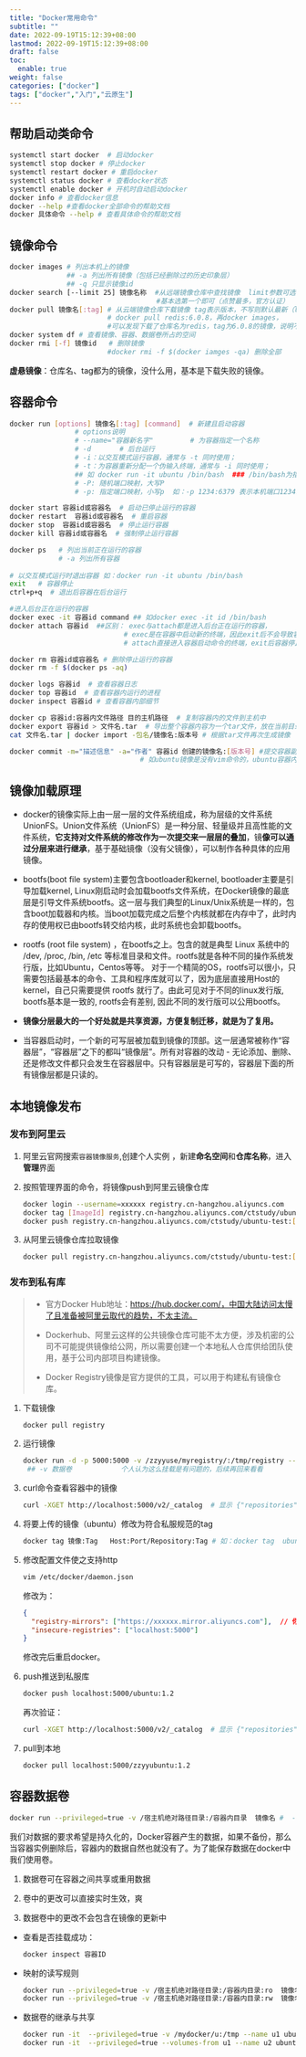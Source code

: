 ```yaml
---
title: "Docker常用命令"
subtitle: ""
date: 2022-09-19T15:12:39+08:00
lastmod: 2022-09-19T15:12:39+08:00
draft: false
toc:
  enable: true
weight: false
categories: ["docker"]
tags: ["docker","入门","云原生"]
---
```


## 帮助启动类命令

```bash
systemctl start docker  # 启动docker
systemctl stop docker # 停止docker
systemctl restart docker # 重启docker
systemctl status docker # 查看docker状态
systemctl enable docker # 开机时自动启动docker
docker info # 查看docker信息
docker --help #查看docker全部命令的帮助文档
docker 具体命令 --help # 查看具体命令的帮助文档
```

## 镜像命令

```bash
docker images # 列出本机上的镜像 
              ## -a 列出所有镜像（包括已经删除过的历史印象层）
              ## -q 只显示镜像id
docker search [--limit 25] 镜像名称  #从远端镜像仓库中查找镜像  limit参数可选，表示显示的条数（默认25）。
									#基本选第一个即可（点赞最多，官方认证）
docker pull 镜像名[:tag] # 从云端镜像仓库下载镜像 tag表示版本，不写则默认最新（latest）
						# docker pull redis:6.0.8，再docker images，
						#可以发现下载了仓库名为redis，tag为6.0.8的镜像，说明不同版本的redis镜像放置在同一个redis仓库中
docker system df # 查看镜像、容器、数据卷所占的空间
docker rmi [-f] 镜像id   # 删除镜像  
					    #docker rmi -f $(docker iamges -qa) 删除全部

```

**虚悬镜像**：仓库名、tag都为<none>的镜像，没什么用，基本是下载失败的镜像。

## 容器命令

```bash
docker run [options] 镜像名[:tag] [command]  # 新建且启动容器
				# options说明
                # --name="容器新名字"         # 为容器指定一个名称
                # -d       # 后台运行
                # -i：以交互模式运行容器，通常与 -t 同时使用；
				# -t：为容器重新分配一个伪输入终端，通常与 -i 同时使用；
				## 如 docker run -it ubuntu /bin/bash  ### /bin/bash为指定终端命令
				# -P: 随机端口映射，大写P
				# -p: 指定端口映射，小写p  如：-p 1234:6379 表示本机端口1234映射容器中的6379端口

docker start 容器id或容器名  # 启动已停止运行的容器
docker restart  容器id或容器名  # 重启容器
docker stop  容器id或容器名  # 停止运行容器
docker kill 容器id或容器名  # 强制停止运行容器

docker ps   # 列出当前正在运行的容器
			# -a 列出所有容器
			
# 以交互模式运行时退出容器 如：docker run -it ubuntu /bin/bash 
exit   # 容器停止
ctrl+p+q  # 退出后容器在后台运行

#进入后台正在运行的容器
docker exec -it 容器id command ## 如docker exec -it id /bin/bash
docker attach 容器id  ##区别： exec与attach都是进入后台正在运行的容器，
							# exec是在容器中启动新的终端，因此exit后不会导致容器停止运行，推荐使用
							# attach直接进入容器启动命令的终端，exit后容器停止运行

docker rm 容器id或容器名 # 删除停止运行的容器
docker rm -f $(docker ps -aq)

docker logs 容器id  # 查看容器日志
docker top 容器id  # 查看容器内运行的进程
docker inspect 容器id # 查看容器内部细节

docker cp 容器id:容器内文件路径 目的主机路径  # 复制容器内的文件到主机中
docker export 容器id > 文件名.tar  # 导出整个容器内容为一个tar文件，放在当前目录中
cat 文件名.tar | docker import -包名/镜像名:版本号 # 根据tar文件再次生成镜像

docker commit -m="描述信息" -a="作者" 容器id 创建的镜像名:[版本号] #提交容器副本使之成为一个新的镜像
								# 如ubuntu镜像是没有vim命令的，ubuntu容器内下载vim，再commit成一个新镜像，新镜像就有vim命令

```

## 镜像加载原理

- docker的镜像实际上由一层一层的文件系统组成，称为层级的文件系统UnionFS。Union文件系统（UnionFS）是一种分层、轻量级并且高性能的文件系统，**它支持对文件系统的修改作为一次提交来一层层的叠加**，镜**像可以通过分层来进行继承**，基于基础镜像（没有父镜像），可以制作各种具体的应用镜像。

- bootfs(boot file system)主要包含bootloader和kernel, bootloader主要是引导加载kernel, Linux刚启动时会加载bootfs文件系统，在Docker镜像的最底层是引导文件系统bootfs。这一层与我们典型的Linux/Unix系统是一样的，包含boot加载器和内核。当boot加载完成之后整个内核就都在内存中了，此时内存的使用权已由bootfs转交给内核，此时系统也会卸载bootfs。

- rootfs (root file system) ，在bootfs之上。包含的就是典型 Linux 系统中的 /dev, /proc, /bin, /etc 等标准目录和文件。rootfs就是各种不同的操作系统发行版，比如Ubuntu，Centos等等。 对于一个精简的OS，rootfs可以很小，只需要包括最基本的命令、工具和程序库就可以了，因为底层直接用Host的kernel，自己只需要提供 rootfs 就行了。由此可见对于不同的linux发行版, bootfs基本是一致的, rootfs会有差别, 因此不同的发行版可以公用bootfs。
- **镜像分层最大的一个好处就是共享资源，方便复制迁移，就是为了复用。**
- 当容器启动时，一个新的可写层被加载到镜像的顶部。这一层通常被称作“容器层”，“容器层”之下的都叫“镜像层”。所有对容器的改动 - 无论添加、删除、还是修改文件都只会发生在容器层中。只有容器层是可写的，容器层下面的所有镜像层都是只读的。



## 本地镜像发布

### 发布到阿里云

1. 阿里云官网搜索`容器镜像服务`,创建个人实例 ，新建**命名空间**和**仓库名称**，进入**管理**界面

2. 按照管理界面的命令，将镜像push到阿里云镜像仓库

   ```bash
   docker login --username=xxxxxx registry.cn-hangzhou.aliyuncs.com
   docker tag [ImageId] registry.cn-hangzhou.aliyuncs.com/ctstudy/ubuntu-test:[镜像版本号]
   docker push registry.cn-hangzhou.aliyuncs.com/ctstudy/ubuntu-test:[镜像版本号]
   ```

3. 从阿里云镜像仓库拉取镜像

   ```bash
   docker pull registry.cn-hangzhou.aliyuncs.com/ctstudy/ubuntu-test:[镜像版本号]
   ```

### 发布到私有库

> - 官方Docker Hub地址：https://hub.docker.com/，中国大陆访问太慢了且准备被阿里云取代的趋势，不太主流。
>
> - Dockerhub、阿里云这样的公共镜像仓库可能不太方便，涉及机密的公司不可能提供镜像给公网，所以需要创建一个本地私人仓库供给团队使用，基于公司内部项目构建镜像。
>
> - Docker Registry镜像是官方提供的工具，可以用于构建私有镜像仓库。

1. 下载镜像 

   ```bash
   docker pull registry
   ```

2. 运行镜像

   ```bash
   docker run -d -p 5000:5000 -v /zzyyuse/myregistry/:/tmp/registry --privileged=true registry
    ## -v 数据卷            个人认为这么挂载是有问题的，后续再回来看看
   ```

3. curl命令查看容器中的镜像

   ```bash
   curl -XGET http://localhost:5000/v2/_catalog  # 显示 {"repositories":[]}
   ```

4. 将要上传的镜像（ubuntu）修改为符合私服规范的tag

   ```bash
   docker tag 镜像:Tag   Host:Port/Repository:Tag # 如：docker tag  ubuntu:1.2  localhost:5000/ubuntu:1.2
   ```

5. 修改配置文件使之支持http

   ```bash
   vim /etc/docker/daemon.json
   ```

   修改为：

   ```json
   {
     "registry-mirrors": ["https://xxxxxx.mirror.aliyuncs.com"],  // 你自己的阿里云镜像，不用改，别忘了加逗号
     "insecure-registries": ["localhost:5000"]
   }
   ```

   修改完后重启docker。

6. push推送到私服库

   ```bash
   docker push localhost:5000/ubuntu:1.2
   ```

   再次验证：

   ```bash
   curl -XGET http://localhost:5000/v2/_catalog  # 显示 {"repositories":[ubuntu]}
   ```

7. pull到本地

   ```bash
   docker pull localhost:5000/zzyyubuntu:1.2
   ```

## 容器数据卷

```bash
docker run --privileged=true -v /宿主机绝对路径目录:/容器内目录  镜像名 #  --privileged=true 记得带上，否则可能权限不够
```

我们对数据的要求希望是持久化的，Docker容器产生的数据，如果不备份，那么当容器实例删除后，容器内的数据自然也就没有了。为了能保存数据在docker中我们使用卷。

1. 数据卷可在容器之间共享或重用数据

2. 卷中的更改可以直接实时生效，爽

3. 数据卷中的更改不会包含在镜像的更新中

- 查看是否挂载成功：

  ```bash
  docker inspect 容器ID
  ```

- 映射的读写规则

  ```bash
  docker run --privileged=true -v /宿主机绝对路径目录:/容器内目录:ro  镜像名  #容器内文件只读
  docker run --privileged=true -v /宿主机绝对路径目录:/容器内目录:rw  镜像名  #默认，读写都可以
  ```

- 数据卷的继承与共享

  ```bash
  docker run -it  --privileged=true -v /mydocker/u:/tmp --name u1 ubuntu  # 容器一
  docker run -it  --privileged=true --volumes-from u1 --name u2 ubuntu # 容器二，他们共享容器卷
  ```

  











